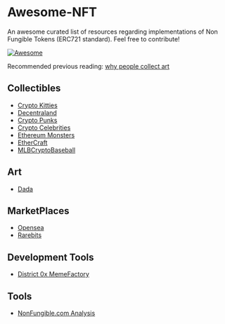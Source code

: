 # Awesome-NFT 

An awesome curated list of resources regarding implementations of Non Fungible Tokens (ERC721 standard). Feel free to contribute!

[![Awesome](https://awesome.re/badge.svg)](https://awesome.re)

Recommended previous reading: [why people collect art](https://aeon.co/essays/what-drives-art-collectors-to-buy-and-display-their-finds)

## Collectibles
- [Crypto Kitties](https://www.cryptokitties.co/)
- [Decentraland](https://decentraland.org/)
- [Crypto Punks](https://www.larvalabs.com/cryptopunks)
- [Crypto Celebrities](https://cryptocelebrities.co)
- [Ethereum Monsters](http://etheremon.com/)
- [EtherCraft](https://ethercraft.io/)
- [MLBCryptoBaseball](https://mlbcryptobaseball.com/)


## Art

- [Dada](https://dada.nyc)


## MarketPlaces

- [Opensea](https://opensea.io/)
- [Rarebits](https://rarebits.io/)

## Development Tools

- [District 0x MemeFactory](https://github.com/district0x/memefactory)
## Tools
- [NonFungible.com Analysis](http://nonfungible.com/)


